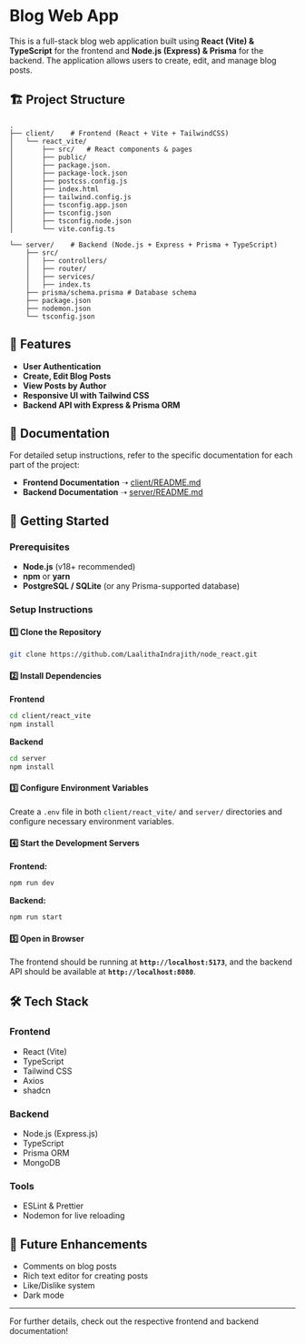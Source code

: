 # Blog Web App

This is a full-stack blog web application built using **React (Vite) & TypeScript** for the frontend and **Node.js (Express) & Prisma** for the backend. The application allows users to create, edit, and manage blog posts.

## 🏗 Project Structure

```
.
├── client/    # Frontend (React + Vite + TailwindCSS)
│   └── react_vite/
│       ├── src/   # React components & pages
│       ├── public/
│       ├── package.json.
│       ├── package-lock.json
│       ├── postcss.config.js
│       ├── index.html
│       ├── tailwind.config.js
│       ├── tsconfig.app.json
│       ├── tsconfig.json
│       ├── tsconfig.node.json
│       └── vite.config.ts

└── server/    # Backend (Node.js + Express + Prisma + TypeScript)
    ├── src/
    │   ├── controllers/
    │   ├── router/
    │   ├── services/
    │   ├── index.ts
    ├── prisma/schema.prisma # Database schema
    ├── package.json
    ├── nodemon.json
    └── tsconfig.json

```

## 🚀 Features

- **User Authentication**
- **Create, Edit Blog Posts**
- **View Posts by Author**
- **Responsive UI with Tailwind CSS**
- **Backend API with Express & Prisma ORM**

## 📖 Documentation

For detailed setup instructions, refer to the specific documentation for each part of the project:

- **Frontend Documentation** ➝ [client/README.md](client/react_vite/README.md)
- **Backend Documentation** ➝ [server/README.md](server/README.md)

## 📌 Getting Started

### Prerequisites

- **Node.js** (v18+ recommended)
- **npm** or **yarn**
- **PostgreSQL / SQLite** (or any Prisma-supported database)

### Setup Instructions

#### 1️⃣ Clone the Repository
```bash
git clone https://github.com/LaalithaIndrajith/node_react.git
```

#### 2️⃣ Install Dependencies

**Frontend**
```bash
cd client/react_vite
npm install
```

**Backend**
```bash
cd server
npm install
```

#### 3️⃣ Configure Environment Variables
Create a `.env` file in both `client/react_vite/` and `server/` directories and configure necessary environment variables.

#### 4️⃣ Start the Development Servers

**Frontend:**
```bash
npm run dev
```

**Backend:**
```bash
npm run start
```

#### 5️⃣ Open in Browser
The frontend should be running at **`http://localhost:5173`**, and the backend API should be available at **`http://localhost:8080`**.

## 🛠 Tech Stack

### Frontend
- React (Vite)
- TypeScript
- Tailwind CSS
- Axios
- shadcn

### Backend
- Node.js (Express.js)
- TypeScript
- Prisma ORM
- MongoDB

### Tools
- ESLint & Prettier
- Nodemon for live reloading

## 🎯 Future Enhancements
- Comments on blog posts
- Rich text editor for creating posts
- Like/Dislike system
- Dark mode

---

For further details, check out the respective frontend and backend documentation!


